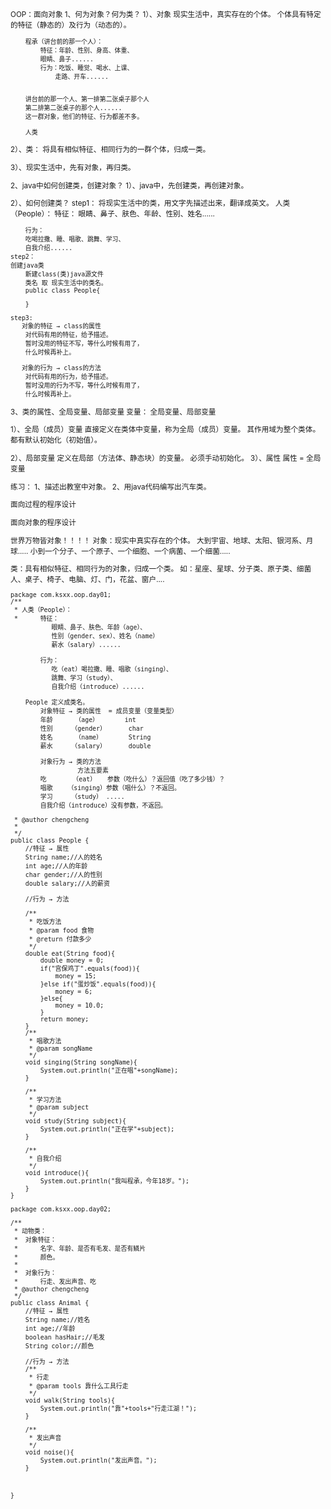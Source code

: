 <small>
OOP：面向对象
1、何为对象？何为类？
   1）、对象
	现实生活中，真实存在的个体。
	   个体具有特定的特征（静态的）及行为（动态的）。

		程承（讲台前的那一个人）：
		    特征：年龄、性别、身高、体重、
			眼睛、鼻子......
		    行为：吃饭、睡觉、喝水、上课、
				走路、开车......

		
		讲台前的那一个人、第一排第二张桌子那个人
		第二排第二张桌子的那个人......
		这一群对象，他们的特征、行为都差不多。
			
		人类
   2）、类：
	将具有相似特征、相同行为的一群个体，归成一类。
	
	
   3）、现实生活中，先有对象，再归类。

2、java中如何创建类，创建对象？
   1）、java中，先创建类，再创建对象。
	
   2）、如何创建类？
	step1：
	将现实生活中的类，用文字先描述出来，翻译成英文。
	    人类（People）：
		特征：
		眼睛、鼻子、肤色、年龄、性别、姓名......
		
		行为：
		吃喝拉撒、睡、唱歌、跳舞、学习、
		自我介绍......
	step2：
	创建java类
	    新建class(类)java源文件
		类名 取 现实生活中的类名。
		public class People{

		}

	step3:
	   对象的特征 → class的属性
		对代码有用的特征，给予描述。
		暂时没用的特征不写，等什么时候有用了，
		什么时候再补上。

	   对象的行为 → class的方法
		对代码有用的行为，给予描述。
		暂时没用的行为不写，等什么时候有用了，
		什么时候再补上。

3、类的属性、全局变量、局部变量
	变量：
	   全局变量、局部变量
	
1）、全局（成员）变量
	     直接定义在类体中变量，称为全局（成员）变量。
	     其作用域为整个类体。
		都有默认初始化（初始值）。

2）、局部变量
	     定义在局部（方法体、静态块）的变量。
		必须手动初始化。
3）、属性
	     属性 = 全局变量


练习：
	1、描述出教室中对象。
	2、用java代码编写出汽车类。

面向过程的程序设计

面向对象的程序设计
		

世界万物皆对象！！！！
		对象：现实中真实存在的个体。
		大到宇宙、地球、太阳、银河系、月球.....
		小到一个分子、一个原子、一个细胞、一个病菌、一个细菌.....

类：具有相似特征、相同行为的对象，归成一个类。
		如：星座、星球、分子类、原子类、细菌
			人、桌子、椅子、电脑、灯、门，花盆、窗户....

```
package com.ksxx.oop.day01;
/**
 * 人类（People）：
 * 		特征：
		   眼睛、鼻子、肤色、年龄（age）、
		   性别（gender、sex）、姓名（name）
		   薪水（salary）......
		
		行为：
		   吃（eat）喝拉撒、睡、唱歌（singing）、
		   跳舞、学习（study）、
		   自我介绍（introduce）......
		   
	People 定义成类名。
		对象特征 → 类的属性  = 成员变量（变量类型）
		年龄      （age）	 	int
		性别     （gender）      char
		姓名      （name）       String
		薪水     （salary）      double
			
		对象行为 → 类的方法
				  方法五要素
		吃       （eat）   参数（吃什么）？返回值（吃了多少钱）？
		唱歌    （singing）参数（唱什么）？不返回。
		学习     （study） .....
		自我介绍（introduce）没有参数，不返回。
		
 * @author chengcheng
 *
 */
public class People {
	//特征 → 属性
	String name;//人的姓名
	int age;//人的年龄
	char gender;//人的性别
	double salary;//人的薪资
	
	//行为 → 方法
	
	/**
	 * 吃饭方法
	 * @param food 食物
	 * @return 付款多少
	 */
	double eat(String food){
		double money = 0;
		if("宫保鸡丁".equals(food)){
			money = 15;
		}else if("蛋炒饭".equals(food)){
			money = 6;
		}else{
			money = 10.0;
		}
		return money;
	}
	/**
	 * 唱歌方法
	 * @param songName
	 */
	void singing(String songName){
		System.out.println("正在唱"+songName);
	}
	
	/**
	 * 学习方法
	 * @param subject
	 */
	void study(String subject){
		System.out.println("正在学"+subject);
	}
	
	/**
	 * 自我介绍
	 */
	void introduce(){
		System.out.println("我叫程承，今年18岁。");
	}
}

package com.ksxx.oop.day02;

/**
 * 动物类：
 * 	对象特征：
 * 		名字、年龄、是否有毛发、是否有鳞片
 * 		颜色。
 * 
 *  对象行为：
 *  	行走、发出声音、吃
 * @author chengcheng
 */
public class Animal {
	//特征 → 属性
	String name;//姓名
	int age;//年龄
	boolean hasHair;//毛发
	String color;//颜色
	
	//行为 → 方法
	/**
	 * 行走
	 * @param tools 靠什么工具行走
	 */
	void walk(String tools){
		System.out.println("靠"+tools+"行走江湖！");
	}
	
	/**
	 * 发出声音
	 */
	void noise(){
		System.out.println("发出声音。");
	}
	
	
	
}
```
